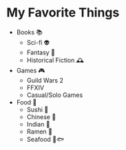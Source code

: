 # My Favorite Things
- Books 📚
  - Sci-fi 👽
  - Fantasy 🦄
  - Historical Fiction 🕰️
- Games 🎮
  - Guild Wars 2
  - FFXIV
  - Casual/Solo Games
- Food 🍕
  - Sushi 🍣
  - Chinese 🥠
  - Indian 🍛
  - Ramen 🍜
  - Seafood 🦞🐟
